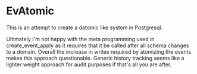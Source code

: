 # EvAtomic

This is an attempt to create a datomic like system in Postgresql.

Ultimately I'm not happy with the meta programming used in create_event_apply as it requires that it be called after all schema changes to a domain. Overall the increase in writes required by atomizing the events makes this approach questionable. Generic history tracking seems like a lighter weight approach for audit purposes if that's all you are after.
